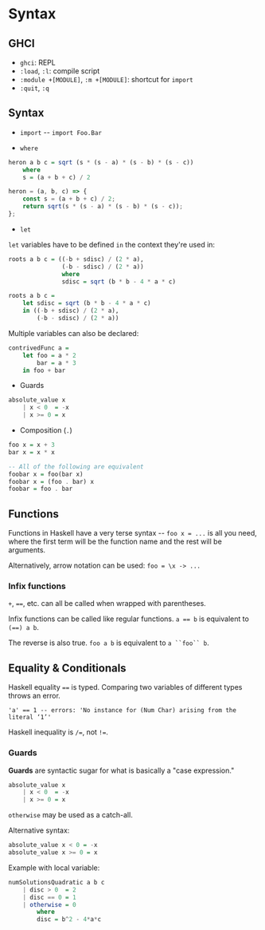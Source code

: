# Syntax

## GHCI

* `ghci`: REPL
* `:load`, `:l`: compile script
* `:module +[MODULE]`, `:m +[MODULE]`: shortcut for `import`
* `:quit`, `:q`

## Syntax

* `import` -- `import Foo.Bar`

* `where`

```haskell
heron a b c = sqrt (s * (s - a) * (s - b) * (s - c))
    where
    s = (a + b + c) / 2
```

```javascript
heron = (a, b, c) => {
    const s = (a + b + c) / 2;
    return sqrt(s * (s - a) * (s - b) * (s - c));
};
```

* `let`

`let` variables have to be defined `in` the context they're used in:

```haskell
roots a b c = ((-b + sdisc) / (2 * a),
               (-b - sdisc) / (2 * a))
               where
               sdisc = sqrt (b * b - 4 * a * c)

roots a b c =
    let sdisc = sqrt (b * b - 4 * a * c)
    in ((-b + sdisc) / (2 * a),
        (-b - sdisc) / (2 * a))
```

Multiple variables can also be declared:

```haskell
contrivedFunc a =
    let foo = a * 2
        bar = a * 3
    in foo + bar
```

* Guards

```haskell
absolute_value x
    | x < 0  = -x
    | x >= 0 = x
```

* Composition (`.`)

```haskell
foo x = x + 3
bar x = x * x

-- All of the following are equivalent
foobar x = foo(bar x)
foobar x = (foo . bar) x
foobar = foo . bar
```

## Functions

Functions in Haskell have a very terse syntax -- `foo x = ...` is all you need, where the first term will be the function name and the rest will be arguments.

Alternatively, arrow notation can be used: `foo = \x -> ...`

### Infix functions

`+`, `==`, etc. can all be called when wrapped with parentheses.

Infix functions can be called like regular functions. `a == b` is equivalent to `(==) a b`.

The reverse is also true. `foo a b` is equivalent to `a ``foo`` b`.

## Equality & Conditionals

Haskell equality `==` is typed. Comparing two variables of different types throws an error.

`'a' == 1 -- errors: 'No instance for (Num Char) arising from the literal ‘1’'`

Haskell inequality is `/=`, not `!=`.

### Guards

**Guards** are syntactic sugar for what is basically a "case expression."

```haskell
absolute_value x
    | x < 0  = -x
    | x >= 0 = x
```

`otherwise` may be used as a catch-all.

Alternative syntax:

```haskell
absolute_value x < 0 = -x
absolute_value x >= 0 = x
```

Example with local variable:

```haskell
numSolutionsQuadratic a b c
    | disc > 0  = 2
    | disc == 0 = 1
    | otherwise = 0
        where
        disc = b^2 - 4*a*c
```
